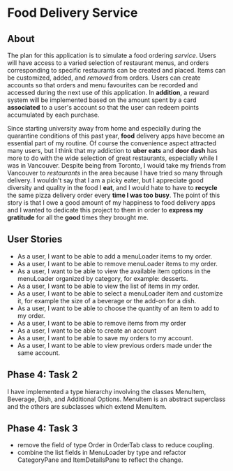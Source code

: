 # Food Delivery Service

## About

The plan for this application is to simulate a food ordering *service*. Users will have access to a
varied selection of restaurant menus, and orders corresponding to specific restaurants can be created and placed. Items
can be customized, added, and *removed* from orders. Users can create accounts so that orders
and menu favourites can be recorded and accessed during the next use of this application. In **addition**, a reward 
system will be implemented based on the amount spent by a card **associated** to a user's account so that the 
user can redeem points accumulated by each purchase. 

Since starting university away from home and especially during the quarantine conditions of this past year, **food** 
delivery apps have become an essential part of my routine. Of course the convenience aspect attracted many users, but I
think that my addiction to **uber eats** and **door dash** has more to do with the wide selection of great restaurants, 
especially while I was in Vancouver. Despite being from Toronto, I would take my friends from Vancouver to *restaurants* 
in the area because I have tried so many through delivery. I wouldn't say that I am a picky eater, but I appreciate good
diversity and quality in the food I **eat**, and I would hate to have to **recycle** the same pizza delivery order every 
**time I was too busy**. The point of this story is that I owe a good amount of my happiness to food delivery apps and I
wanted to dedicate this project to them in order to **express my gratitude** for all the **good** times they brought me.


## User Stories
- As a user, I want to be able to add a menuLoader items to my order.
- As a user, I want to be able to remove menuLoader items to my order.
- As a user, I want to be able to view the available item options in the menuLoader organized by category, 
for example: desserts.
- As a user, I want to be able to view the list of items in my order.
- As a user, I want to be able to select a menuLoader item and customize it, for example the size of a beverage or the add-on
for a dish.
- As a user, I want to be able to choose the quantity of an item to add to my order.
- As a user, I want to be able to remove items from my order
- As a user, I want to be able to create an account 
- As a user, I want to be able to save my orders to my account.
- As a user, I want to be able to view previous orders made under the same account.

## Phase 4: Task 2
I have implemented a type hierarchy involving the classes MenuItem, Beverage, Dish, and Additional Options. MenuItem is
an abstract superclass and the others are subclasses which extend MenuItem.

## Phase 4: Task 3
- remove the field of type Order in OrderTab class to reduce coupling.
- combine the list fields in MenuLoader by type and refactor CategoryPane and ItemDetailsPane to reflect the change.